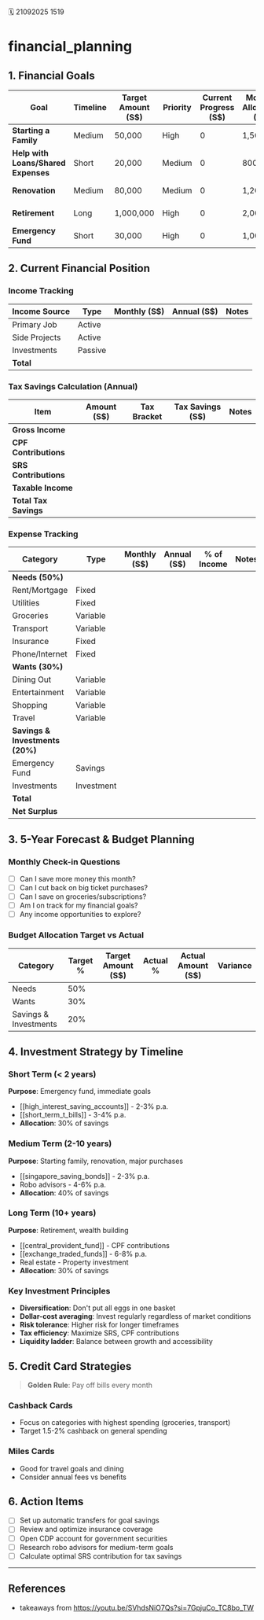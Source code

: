 🗓️ 21092025 1519

# financial_planning

## 1. Financial Goals

| Goal                                | Timeline | Target Amount (S$) | Priority | Current Progress (S$) | Monthly Allocation (S$) | Target Date |
|-------------------------------------|----------|--------------------|----------|-----------------------|-------------------------|-------------|
| **Starting a Family**               | Medium   | 50,000             | High     | 0                     | 1,500                   | Dec 2027    |
| **Help with Loans/Shared Expenses** | Short    | 20,000             | Medium   | 0                     | 800                     | Dec 2025    |
| **Renovation**                      | Medium   | 80,000             | Medium   | 0                     | 1,200                   | Jun 2028    |
| **Retirement**                      | Long     | 1,000,000          | High     | 0                     | 2,000                   | Age 65      |
| **Emergency Fund**                  | Short    | 30,000             | High     | 0                     | 1,000                   | Jun 2025    |

## 2. Current Financial Position

### Income Tracking
| Income Source | Type    | Monthly (S$) | Annual (S$) | Notes |
|---------------|---------|--------------|-------------|-------|
| Primary Job   | Active  |              |             |       |
| Side Projects | Active  |              |             |       |
| Investments   | Passive |              |             |       |
| **Total**     |         |              |             |       |

### Tax Savings Calculation (Annual)
| Item                  | Amount (S$) | Tax Bracket | Tax Savings (S$) | Notes |
|-----------------------|-------------|-------------|------------------|-------|
| **Gross Income**      |             |             |                  |       |
| **CPF Contributions** |             |             |                  |       |
| **SRS Contributions** |             |             |                  |       |
| **Taxable Income**    |             |             |                  |       |
| **Total Tax Savings** |             |             |                  |       |

### Expense Tracking
| Category                        | Type       | Monthly (S$) | Annual (S$) | % of Income | Notes |
|---------------------------------|------------|--------------|-------------|-------------|-------|
| **Needs (50%)**                 |            |              |             |             |       |
| Rent/Mortgage                   | Fixed      |              |             |             |       |
| Utilities                       | Fixed      |              |             |             |       |
| Groceries                       | Variable   |              |             |             |       |
| Transport                       | Variable   |              |             |             |       |
| Insurance                       | Fixed      |              |             |             |       |
| Phone/Internet                  | Fixed      |              |             |             |       |
| **Wants (30%)**                 |            |              |             |             |       |
| Dining Out                      | Variable   |              |             |             |       |
| Entertainment                   | Variable   |              |             |             |       |
| Shopping                        | Variable   |              |             |             |       |
| Travel                          | Variable   |              |             |             |       |
| **Savings & Investments (20%)** |            |              |             |             |       |
| Emergency Fund                  | Savings    |              |             |             |       |
| Investments                     | Investment |              |             |             |       |
| **Total**                       |            |              |             |             |       |
| **Net Surplus**                 |            |              |             |             |       |

## 3. 5-Year Forecast & Budget Planning

### Monthly Check-in Questions
- [ ] Can I save more money this month?
- [ ] Can I cut back on big ticket purchases?
- [ ] Can I save on groceries/subscriptions?
- [ ] Am I on track for my financial goals?
- [ ] Any income opportunities to explore?

### Budget Allocation Target vs Actual
| Category              | Target % | Target Amount (S$) | Actual % | Actual Amount (S$) | Variance |
|-----------------------|----------|--------------------|----------|--------------------|----------|
| Needs                 | 50%      |                    |          |                    |          |
| Wants                 | 30%      |                    |          |                    |          |
| Savings & Investments | 20%      |                    |          |                    |          |

## 4. Investment Strategy by Timeline

### Short Term (< 2 years)
**Purpose**: Emergency fund, immediate goals
- [[high_interest_saving_accounts]] - 2-3% p.a.
- [[short_term_t_bills]] - 3-4% p.a.
- **Allocation**: 30% of savings

### Medium Term (2-10 years)
**Purpose**: Starting family, renovation, major purchases
- [[singapore_saving_bonds]] - 2-3% p.a.
- Robo advisors - 4-6% p.a.
- **Allocation**: 40% of savings

### Long Term (10+ years)
**Purpose**: Retirement, wealth building
- [[central_provident_fund]] - CPF contributions
- [[exchange_traded_funds]] - 6-8% p.a.
- Real estate - Property investment
- **Allocation**: 30% of savings

### Key Investment Principles
- **Diversification**: Don't put all eggs in one basket
- **Dollar-cost averaging**: Invest regularly regardless of market conditions
- **Risk tolerance**: Higher risk for longer timeframes
- **Tax efficiency**: Maximize SRS, CPF contributions
- **Liquidity ladder**: Balance between growth and accessibility

## 5. Credit Card Strategies
> **Golden Rule**: Pay off bills every month

### Cashback Cards
- Focus on categories with highest spending (groceries, transport)
- Target 1.5-2% cashback on general spending

### Miles Cards
- Good for travel goals and dining
- Consider annual fees vs benefits

## 6. Action Items
- [ ] Set up automatic transfers for goal savings
- [ ] Review and optimize insurance coverage
- [ ] Open CDP account for government securities
- [ ] Research robo advisors for medium-term goals
- [ ] Calculate optimal SRS contribution for tax savings

---
## References
- takeaways from https://youtu.be/SVhdsNiO7Qs?si=7GpjuCo_TC8bo_TW